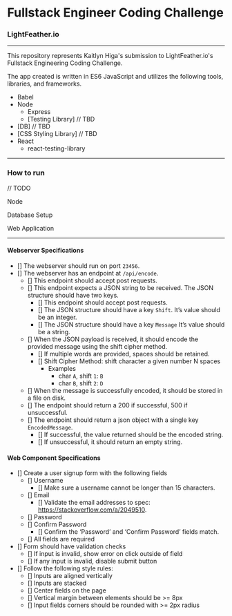 # Fullstack Engineer Coding Challenge
### LightFeather.io
-----

This repository represents Kaitlyn Higa's submission to LightFeather.io's Fullstack Engineering Coding Challenge.

The app created is written in ES6 JavaScript and utilizes the following tools, libraries, and frameworks.

- Babel
- Node
  - Express
  - [Testing Library] // TBD
- [DB] // TBD
- [CSS Styling Library] // TBD
- React
  - react-testing-library

-----

### How to run

 // TODO

Node

Database Setup

Web Application


-----
#### Webserver Specifications

- [] The webserver should run on port `23456`.
- [] The webserver has an endpoint at `/api/encode`.
  - [] This endpoint should accept post requests.
  - [] This endpoint expects a JSON string to be received. The JSON structure should have two keys.
    - [] This endpoint should accept post requests.
    - [] The JSON structure should have a key `Shift`. It’s value should be an
    integer.
    - [] The JSON structure should have a key `Message` It’s value should be a
    string.
  - [] When the JSON payload is received, it should encode the provided message
  using the shift cipher method.
    - [] If multiple words are provided, spaces should be retained.
    - [] Shift Cipher Method: shift character a given number N spaces
      - Examples
        - char `A`, shift `1`: `B`  
        - char `B`, shift `2`: `D`
  - [] When the message is successfully encoded, it should be stored in a file on disk.
  - [] The endpoint should return a 200 if successful, 500 if unsuccessful.
  - [] The endpoint should return a json object with a single key `EncodedMessage`.
    - [] If successful, the value returned should be the encoded string.
    - [] If unsuccessful, it should return an empty string.


#### Web Component Specifications
- [] Create a user signup form with the following fields
  - [] Username
    - [] Make sure a username cannot be longer than 15 characters.
  - [] Email
    - [] Validate the email addresses to spec: https://stackoverflow.com/a/2049510.
  - [] Password
  - [] Confirm Password
    - [] Confirm the ‘Password’ and ‘Confirm Password’ fields match.
  - [] All fields are required
- [] Form should have validation checks
  - [] If input is invalid, show error on click outside of field
  - [] If any input is invalid, disable submit button
- [] Follow the following style rules:
  - [] Inputs are aligned vertically
  - [] Inputs are stacked
  - [] Center fields on the page
  - [] Vertical margin between elements should be >= 8px
  - [] Input fields corners should be rounded with >= 2px radius
